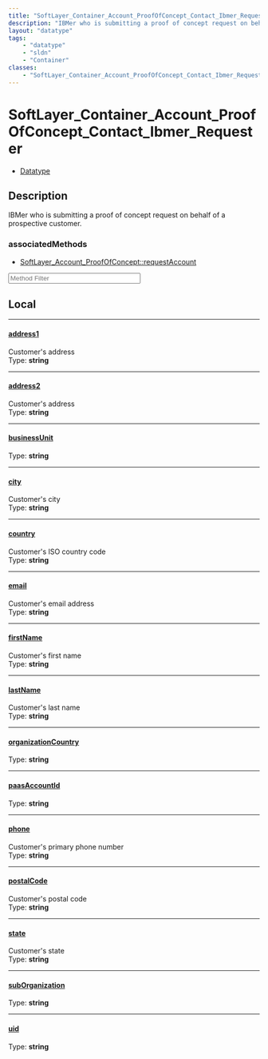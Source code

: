 ```yaml
---
title: "SoftLayer_Container_Account_ProofOfConcept_Contact_Ibmer_Requester"
description: "IBMer who is submitting a proof of concept request on behalf of a prospective customer."
layout: "datatype"
tags:
    - "datatype"
    - "sldn"
    - "Container"
classes:
    - "SoftLayer_Container_Account_ProofOfConcept_Contact_Ibmer_Requester"
---
```


# SoftLayer_Container_Account_ProofOfConcept_Contact_Ibmer_Requester
<div id='service-datatype'>
    <ul id='sldn-reference-tabs'>
        <li id='datatype'> <a href='/reference/datatypes/SoftLayer_Container_Account_ProofOfConcept_Contact_Ibmer_Requester' >Datatype</a></li>
    </ul>
</div>

## Description 
IBMer who is submitting a proof of concept request on behalf of a prospective customer. 


### associatedMethods

*  [SoftLayer_Account_ProofOfConcept::requestAccount](/reference/services/SoftLayer_Account_ProofOfConcept/requestAccount )





<!-- Service Filer BEGIN -->
<div class="view-filters">
        <div class="clearfix">
            <div class="search-input-box">
                <input placeholder="Method Filter" onkeyup="titleSearch(inputId='prop-input', divId='properties', elementClass='prop-row')" 
                    type="text" id="prop-input" value="" size="30" maxlength="128" class="form-text">
            </div>
        </div>
</div>
<!-- Service Filer END -->

<div id="properties" class="content">
<div id="localProperties" class="prop-content" >

## Local
-----
[address1]: #address1
#### [address1]
Customer's address  
<span class="type-label">Type: </span>**string**

-----
[address2]: #address2
#### [address2]
Customer's address  
<span class="type-label">Type: </span>**string**

-----
[businessUnit]: #businessunit
#### [businessUnit]
  
<span class="type-label">Type: </span>**string**

-----
[city]: #city
#### [city]
Customer's city  
<span class="type-label">Type: </span>**string**

-----
[country]: #country
#### [country]
Customer's ISO country code  
<span class="type-label">Type: </span>**string**

-----
[email]: #email
#### [email]
Customer's email address  
<span class="type-label">Type: </span>**string**

-----
[firstName]: #firstname
#### [firstName]
Customer's first name  
<span class="type-label">Type: </span>**string**

-----
[lastName]: #lastname
#### [lastName]
Customer's last name  
<span class="type-label">Type: </span>**string**

-----
[organizationCountry]: #organizationcountry
#### [organizationCountry]
  
<span class="type-label">Type: </span>**string**

-----
[paasAccountId]: #paasaccountid
#### [paasAccountId]
  
<span class="type-label">Type: </span>**string**

-----
[phone]: #phone
#### [phone]
Customer's primary phone number  
<span class="type-label">Type: </span>**string**

-----
[postalCode]: #postalcode
#### [postalCode]
Customer's postal code  
<span class="type-label">Type: </span>**string**

-----
[state]: #state
#### [state]
Customer's state  
<span class="type-label">Type: </span>**string**

-----
[subOrganization]: #suborganization
#### [subOrganization]
  
<span class="type-label">Type: </span>**string**

-----
[uid]: #uid
#### [uid]
  
<span class="type-label">Type: </span>**string**

</div>
<!-- LOCAL PROPERTY END -->

</div>



